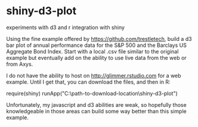 shiny-d3-plot
=============

experiments with d3 and r integration with shiny

Using the fine example offered by https://github.com/trestletech, build a d3 bar plot of annual performance data for the S&P 500 and the Barclays US Aggregate Bond Index.  Start with a local .csv file similar to the original example but eventually add on the ability to use live data from the web or from Axys.

I do not have the ability to host on http://glimmer.rstudio.com for a web example.  Until I get that, you can download the files, and then in R:

  require(shiny)
  runApp("C:\\path-to-download-location\\shiny-d3-plot")

Unfortunately, my javascript and d3 abilities are weak, so hopefully those knowledgeable in those areas can build some way better than this simple example.